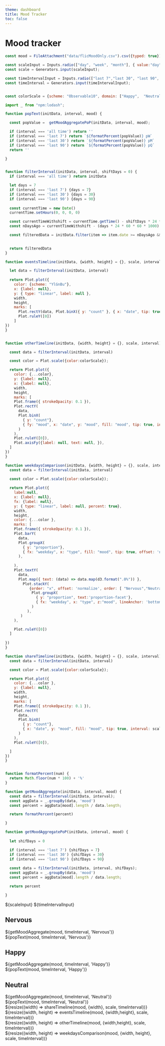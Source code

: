 ```yaml
---
theme: dashboard
title: Mood Tracker
toc: false
---
```


# Mood tracker 

<!-- Load and transform the data -->

```js
const mood = FileAttachment("data/flicMoodOnly.csv").csv({typed: true});

const scaleInput = Inputs.radio(["day", "week", "month"], { value:"day"});
const scale = Generators.input(scaleInput);

const timeIntervalInput = Inputs.radio(["last 7","last 30", "last 90", "all time"], { value:"last 7"});
const timeInterval = Generators.input(timeIntervalInput);


const colorScale = {scheme: "Observable10", domain: ["Happy",  "Neutral", "Nervous"], legend: true } 

```

```js
import _ from "npm:lodash";

function popText(initData, interval, mood) {

  const popValue =  getMoodAggregatePoP(initData, interval, mood); 

  if (interval === 'all time') return ''
  if (interval === 'last 7') return `${formatPercent(popValue)} pW`
  if (interval === 'last 30') return `${formatPercent(popValue)} pM`
  if (interval === 'last 90') return `${formatPercent(popValue)} pQ`
  return ''

}


function filterInterval(initData, interval, shiftDays = 0) {
  if (interval === 'all time') return initData  

  let days = 7
  if (interval === 'last 7') {days = 7}
  if (interval === 'last 30') {days = 30}
  if (interval === 'last 90') {days = 90}
  
  const currentTime = new Date() 
  currentTime.setHours(0, 0, 0, 0)

  const currentTimeWithshift = currentTime.getTime() - shiftDays * 24 * 60 * 60 * 1000
  const nDaysAgo = currentTimeWithshift - (days * 24 * 60 * 60 * 1000);

  const filteredData = initData.filter(item => item.date >= nDaysAgo && item.date <= currentTimeWithshift);
  

  return filteredData
}

function eventsTimeline(initData, {width, height} = {}, scale, interval) {

  let data = filterInterval(initData, interval)
  
  return Plot.plot({
    color: {scheme: "YlGnBu"},
    x: {label: null},
    y: { type: "linear", label: null },
    width,
    height,
    marks: [
      Plot.rectY(data, Plot.binX({ y: "count" }, { x: "date", tip: true, interval: scale })),
      Plot.ruleY([0])
    ]
})
}


function otherTimeline(initData, {width, height} = {}, scale, interval) {

  const data = filterInterval(initData, interval)

  const color = Plot.scale({color:colorScale});

  return Plot.plot({
    color: {...color},
    y: {label: null},
    x: {label: null},
    width,
    height,
    marks: [
    Plot.frame({ strokeOpacity: 0.1 }),
    Plot.rectY(
      data,
      Plot.binX(
        { y: "count"},
        { fy: "mood", x: "date", y: "mood", fill: "mood", tip: true, interval: scale  }
      )
    ),
    Plot.ruleY([0]),
    Plot.axisFy({label: null, text: null, }),
  ]
})
}

function weekdaysComparison(initData, {width, height} = {}, scale, interval) {
  const data = filterInterval(initData, interval)

  const color = Plot.scale({color:colorScale});
  
  return Plot.plot({
    label:null,
    x: {label: null},
    fx: {label: null},
    y: { type: "linear", label: null, percent: true},
    width,
    height,
    color: {...color },
    marks: [
    Plot.frame({ strokeOpacity: 0.1 }),
    Plot.barY(
      data,
      Plot.groupX(
        { y: "proportion"},
        { fx: "weekday", x: "type", fill: "mood", tip: true, offset: 'normalize', order: [ "Nervous","Neutral", "Happy"] },
      ),
      
    ),
    Plot.textY(
      data,
      Plot.map({ text: (data) => data.map(d3.format(".0%")) },
        Plot.stackY(
           {order: "x", offset: 'normalize', order: [ "Nervous","Neutral", "Happy"]},
            Plot.groupX(
              { y: "proportion", text:'proportion-facet'},
              { fx: "weekday", x: "type", z:"mood", lineAnchor: 'bottom' },
            )
          ),
       )
    ),

    Plot.ruleY([0])
  ]
    
})
}

function shareTimeline(initData, {width, height} = {}, scale, interval) {
  const data = filterInterval(initData, interval)

  const color = Plot.scale({color:colorScale});

  return Plot.plot({
    color: {...color },
    y: {label: null},
    width,
    height,
    marks: [
    Plot.frame({ strokeOpacity: 0.1 }),
    Plot.rectY(
      data,
      Plot.binX(
        { y: "count"},
        { x: "date", y: "mood", fill: "mood", tip: true, interval: scale, offset: 'normalize' ,order: [ "Nervous","Neutral", "Happy"] }
      )
    ),
    Plot.ruleY([0]),

  ]
})
}


function formatPercent(num) {
  return Math.floor(num * 100) + '%'
}

function getMoodAggregate(initData, interval, mood) {
  const data = filterInterval(initData, interval);
  const aggData = _.groupBy(data, 'mood')
  const percent = aggData[mood].length / data.length;

  return formatPercent(percent)

}

function getMoodAggregatePoP(initData, interval, mood) {
  
  let shifDays = 0

  if (interval === 'last 7') {shifDays = 7}
  if (interval === 'last 30') {shifDays = 30}
  if (interval === 'last 90') {shifDays = 90}
  
  const data = filterInterval(initData, interval, shifDays);
  const aggData = _.groupBy(data, 'mood')
  const percent = aggData[mood].length / data.length;

  return percent

}

```
<style>
.factoidRow {
    max-width: 600px;
    grid-template-columns: repeat(3, 1fr);
}


</style>


<div>
${scaleInput}
${timeIntervalInput}

</div>
<!-- <div class="grid grid-cols-2"> -->
  <div class="grid grid-cols-4 factoidRow">
    <a class="card" style="color: inherit;">
      <h2>Nervous</h2>
      <span class="big red">${getMoodAggregate(mood, timeInterval, 'Nervous')}</span><br>
      <span class="small red">${popText(mood, timeInterval, 'Nervous')}</span> 
    </a>
    <a class="card" style="color: inherit;">
      <h2>Happy</h2>
      <span class="big blue">${getMoodAggregate(mood, timeInterval, 'Happy')}</span><br>
      <span class="small blue">${popText(mood, timeInterval, 'Happy')}</span> 
    </a>
    <a class="card" style="color: inherit;">
      <h2>Neutral</h2>
      <span class="big yellow">${getMoodAggregate(mood, timeInterval, 'Neutral')}</span><br>
      <span class="small yellow">${popText(mood, timeInterval, 'Neutral')}</span> 
    </a>
  </div>
<!-- </div> -->
<div>
  <div class="grid">
    <div class="card">
      ${resize((width) => shareTimeline(mood, {width}, scale, timeInterval))}
    </div>
  </div>

  <div class="grid " style="grid-auto-rows: 240px;">
    <div class="card">
      ${resize((width, height) => eventsTimeline(mood, {width,height}, scale, timeInterval))}
    </div>
  </div>

  <div class="grid secondRow grid-cols-2" >
    <div class="card">
      ${resize((width, height) => otherTimeline(mood, {width,height}, scale, timeInterval))}
    </div>
    <div class="card">
      ${resize((width, height) => weekdaysComparison(mood, {width, height}, scale, timeInterval))}
    </div>
  </div>
</div>
